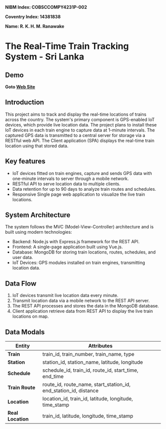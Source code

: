 **NIBM Index: COBSCCOMPY4231P-002**

**Coventry Index: 14381838**

**Name: R. K. H. M. Ranawake**

# The Real-Time Train Tracking System - Sri Lanka

## Demo
**Goto [Web Site](https://www.livetrainlocation.xyz/)**

## Introduction
This project aims to track and display the real-time locations of trains across the country. The system's primary component is GPS-enabled IoT devices, which provide live location data. The project plans to install these IoT devices in each train engine to capture data at 1-minute intervals. The captured GPS data is transmitted to a central server for storage via a RESTful web API. The Client application (SPA) displays the real-time train location using that stored data.

## Key features
* IoT devices fitted on train engines, capture and sends GPS data with one-minute intervals to server through a mobile network.
* RESTful API to serve location data to multiple clients.
* Data retention for up to 90 days to analyze train routes and schedules.
* Responsive Single page web application to visualize the live train locations.

## System Architecture
The system follows the MVC (Model-View-Controller) architecture and is built using modern technologies:
* Backend: Node.js with Express.js framework for the REST API.
* Frontend: A single-page application built using Vue.js.
* Database: MongoDB for storing train locations, routes, schedules, and user data.
* IoT Devices: GPS modules installed on train engines, transmitting location data.


## Data Flow
1.	IoT devices transmit live location data every minute.
2.	Transmit location data via a mobile network to the REST API server.
3.	The REST API processes and stores the data in the MongoDB database.
4.	Client application retrieve data from REST API to display the live train locations on map.

## Data Modals

| **Entity**        | **Attributes**                                                   |
|-------------------|------------------------------------------------------------------|
| **Train**         | train_id, train_number, train_name, type                         |
| **Station**       | station_id, station_name, latitude, longitude                    |
| **Schedule**      | schedule_id, train_id, route_id, start_time, end_time            |
| **Train Route**   | route_id, route_name, start_station_id, end_station_id, distance |
| **Location**      | location_id, train_id, latitude, longitude, time_stamp           |
| **Real Location** | train_id, latitude, longitude, time_stamp                        |

